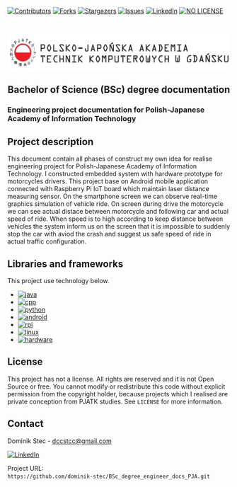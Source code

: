 <!--
*** Thanks for checking out c. If you have a suggestion
*** that would make this better, please fork the repo and create a pull request
*** or simply open an issue with the tag "enhancement".
*** Thanks again! Now go create something AMAZING! :D
-->

<!-- PROJECT SHIELDS -->
<!--
*** I'm using markdown "reference style" links for readability.
*** Reference links are enclosed in brackets [ ] instead of parentheses ( ).
*** See the bottom of this document for the declaration of the reference variables
*** for contributors-url, forks-url, etc. This is an optional, concise syntax you may use.
*** https://www.markdownguide.org/basic-syntax/#reference-style-links
-->

[![Contributors][contributors-shield]][contributors-url]
[![Forks][forks-shield]][forks-url]
[![Stargazers][stars-shield]][stars-url]
[![Issues][issues-shield]][issues-url]
[![LinkedIn][linkedin-shield]][linkedin-url]
[![NO LICENSE][license-shield]][license-url]

<!-- PROJECT LOGO -->
<br />
<p align="center">
  <a href="https://gdansk.pja.edu.pl/pl/">
    <img src="images/logo.jpg" alt="Logo" width="540" height="80">
  </a>

  <h2 align="center">Bachelor of Science (BSc) degree documentation</h2>

  <p align="center">
    <h3> Engineering project documentation for Polish-Japanese Academy of Information Technology </h3>
    <!-- <br />
    <a href="https://github.com/dccstcc/SoftDrive_doc"><strong>» go to DOCUMENT »</strong></a>
    <br />
    <br /> -->
    <!-- <a href="https://github.com/othneildrew/Best-README-Template">View Demo</a>
    ·
    <a href="https://github.com/othneildrew/Best-README-Template/issues">Report Bug</a>
    ·
    <a href="https://github.com/othneildrew/Best-README-Template/issues">Request Feature</a> -->
  </p>
</p>

<!-- ABOUT THE PROJECT -->

## Project description

This document contain all phases of construct my own idea for realise engineering project for Polish-Japanese Academy of Information Technology. I constructed embedded system with hardware prototype for motorcycles drivers. This project base on Android mobile application connected with Raspberry Pi IoT board which maintain laser distance measuring sensor. On the smartphone screen we can observe real-time graphics simulation of vehicle ride. On screen during drive the motorcycle we can see actual distace between motorcycle and following car and actual speed of ride. When speed is to high according to keep distance between vehicles the system inform us on the screen that it is impossible to suddenly stop the car with aviod the crash and suggest us safe speed of ride in actual traffic configuration.

## Libraries and frameworks

This project use technology below.

- [![java][java-shield]][java-url]
- [![cpp][cpp-shield]][cpp-url]
- [![python][python-shield]][python-url]
- [![android][android-shield]][android-url]
- [![rpi][rpi-shield]][rpi-url]
- [![linux][linux-shield]][linux-url]
- [![hardware][hardware-shield]][hardware-url]

<!-- LICENSE -->

## License

This project has not a license.
All rights are reserved and it is not Open Source or free. You cannot modify or redistribute this code without explicit permission from the copyright holder, because projects which I realised are private conception from PJATK studies.
See `LICENSE` for more information.

<!-- CONTACT -->

## Contact

Dominik Stec - dccstcc@gmail.com

[![LinkedIn][linkedin-shield]][linkedin-url]

Project URL:
<br />
`https://github.com/dominik-stec/BSc_degree_engineer_docs_PJA.git`

<!-- ACKNOWLEDGEMENTS
## Acknowledgements
* [GitHub Emoji Cheat Sheet](https://www.webpagefx.com/tools/emoji-cheat-sheet)
* [Img Shields](https://shields.io)
* [Choose an Open Source License](https://choosealicense.com)
* [GitHub Pages](https://pages.github.com)
* [Animate.css](https://daneden.github.io/animate.css)
* [Loaders.css](https://connoratherton.com/loaders)
* [Slick Carousel](https://kenwheeler.github.io/slick)
* [Smooth Scroll](https://github.com/cferdinandi/smooth-scroll)
* [Sticky Kit](http://leafo.net/sticky-kit)
* [JVectorMap](http://jvectormap.com)
* [Font Awesome](https://fontawesome.com)

-->

<!-- MARKDOWN LINKS & IMAGES -->
<!-- https://www.markdownguide.org/basic-syntax/#reference-style-links -->

[contributors-shield]: https://img.shields.io/github/contributors/dominik-stec/BSc_degree_engineer.svg?style=for-the-badge
[contributors-url]: https://github.com/dominik-stec/BSc_degree_engineer/graphs/contributors
[forks-shield]: https://img.shields.io/github/forks/dominik-stec/BSc_degree_engineer.svg?style=for-the-badge
[forks-url]: https://github.com/dominik-stec/BSc_degree_engineer/network/members
[stars-shield]: https://img.shields.io/github/stars/dominik-stec/BSc_degree_engineer.svg?style=for-the-badge
[stars-url]: https://github.com/dominik-stec/BSc_degree_engineer/stargazers
[issues-shield]: https://img.shields.io/github/issues/dominik-stec/BSc_degree_engineer.svg?style=for-the-badge
[issues-url]: https://github.com/dominik-stec/BSc_degree_engineer/issues
[license-shield]: https://img.shields.io/badge/License-NONE-orange
[license-url]: https://github.com/dominik-stec/BSc_degree_engineer/blob/master/LICENSE.md
[linkedin-shield]: https://img.shields.io/badge/-LinkedIn-black.svg?style=for-the-badge&logo=linkedin&colorB=555
[linkedin-url]: https://www.linkedin.com/in/dominik-stec
[product-screenshot]: images/screenshot.png
[java-shield]: https://img.shields.io/badge/-Java-red
[java-url]: https://www.java.com/en/
[cpp-shield]: https://img.shields.io/badge/-C++-blue
[cpp-url]: https://isocpp.org/
[python-shield]: https://img.shields.io/badge/-Python-yellow
[python-url]: https://www.python.org/
[android-shield]: https://img.shields.io/badge/-Android-green
[android-url]: https://www.android.com/
[rpi-shield]: https://img.shields.io/badge/-RaspberryPI-pink
[rpi-url]: https://www.raspberrypi.com/products/raspberry-pi-4-model-b/
[linux-shield]: https://img.shields.io/badge/-Linux-white
[linux-url]: https://www.raspbian.org/
[hardware-shield]: https://img.shields.io/badge/-Hardware-black
[hardware-url]: https://www.garmin.com/pl-PL/p/557294
